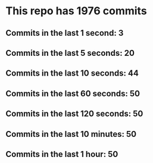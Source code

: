 # This repo has 1976 commits

## Commits in the last 1 second: 3
## Commits in the last 5 seconds: 20
## Commits in the last 10 seconds: 44
## Commits in the last 60 seconds: 50
## Commits in the last 120 seconds: 50
## Commits in the last 10 minutes: 50
## Commits in the last 1 hour: 50
